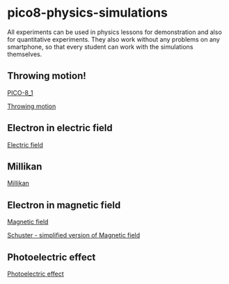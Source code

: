 # pico8-physics-simulations

All experiments can be used in physics lessons for demonstration and also for quantitative experiments.
They also work without any problems on any smartphone, so that every student can work with the simulations themselves.

## Throwing motion!

[PICO-8_1](https://user-images.githubusercontent.com/66202132/175114621-dffac21c-d715-4c7f-9219-a26d11c25e44.gif)

[Throwing motion](https://heilaut.github.io/pico8-physics-simulations/html/wurf.html)

## Electron in electric field

[Electric field](https://heilaut.github.io/pico8-physics-simulations/html/e-field.html)

## Millikan

[Millikan](https://heilaut.github.io/pico8-physics-simulations/html/millikan.html)

## Electron in magnetic field

[Magnetic field](https://heilaut.github.io/pico8-physics-simulations/html/b-field.html)

[Schuster - simplified version of Magnetic field](https://heilaut.github.io/pico8-physics-simulations/html/schuster.html)

## Photoelectric effect

[Photoelectric effect](https://heilaut.github.io/pico8-physics-simulations/html/photoeffekt.html)
